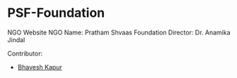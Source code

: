 # PSF-Foundation
NGO Website 
NGO Name: Pratham Shvaas Foundation
Director: Dr. Anamika Jindal

Contributor:
- [Bhavesh Kapur](https://github.com/Bhavesh-Kapur)
